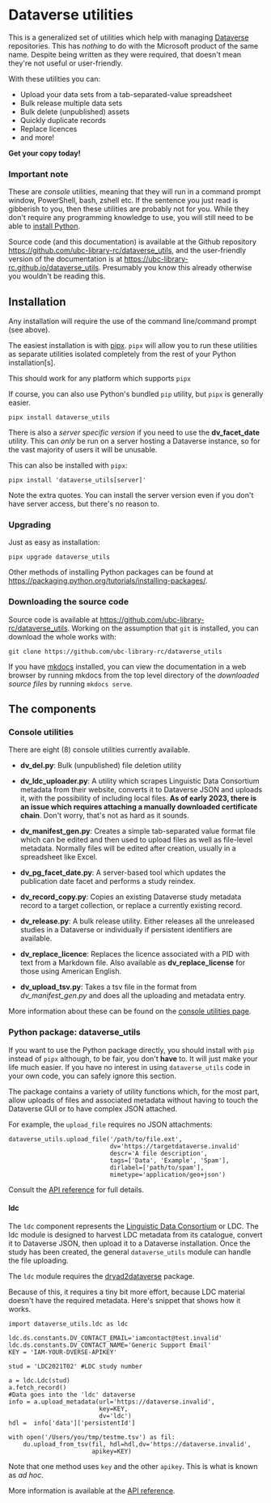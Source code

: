 # Dataverse utilities

This is a generalized set of utilities which help with managing [Dataverse](https://dataverse.org) repositories. This has *nothing* to do with the Microsoft product of the same name. Despite being written as they were required, that doesn't mean they're not useful or user-friendly. 

With these utilities you can:

* Upload your data sets from a tab-separated-value spreadsheet
* Bulk release multiple data sets
* Bulk delete (unpublished) assets
* Quickly duplicate records
* Replace licences
* and more!

**Get your copy today!**

### Important note

These are _console_ utilities, meaning that they will run in a command prompt window, PowerShell, bash, zshell etc. If the sentence you just read is gibberish to you, then these utilities are probably not for you. While they don't require any programming knowledge to use, you will still need to be able to [install Python](https://python.org). 

Source code (and this documentation) is available at the Github repository <https://github.com/ubc-library-rc/dataverse_utils>, and the user-friendly version of the documentation is at <https://ubc-library-rc.github.io/dataverse_utils>. Presumably you know this already otherwise you wouldn't be reading this.

## Installation

Any installation will require the use of the command line/command prompt (see above).

The easiest installation is with [pipx](https://pipx.pypa.io/latest/installation/). `pipx` will allow you to run these utilities as separate utilities isolated completely from the rest of your Python installation[s]. 

This should work for any platform which supports `pipx`

If course, you can also use Python's bundled `pip` utility, but `pipx` is generally easier. 

```nohighlight
pipx install dataverse_utils
```

There is also a *server specific version* if you need to use the **dv_facet_date** utility. This can *only* be run on a server hosting a Dataverse instance, so for the vast majority of users it will be unusable.

This can also be installed with `pipx`:

```nohighlight
pipx install 'dataverse_utils[server]'
```

Note the extra quotes. You can install the server version even if you don't have server access, but there's no reason to.

### Upgrading

Just as easy as installation:

```nohighlight
pipx upgrade dataverse_utils
```

Other methods of installing Python packages can be found at <https://packaging.python.org/tutorials/installing-packages/>.

### Downloading the source code

Source code is available at <https://github.com/ubc-library-rc/dataverse_utils>. Working on the assumption that `git` is installed, you can download the whole works with:

`git clone https://github.com/ubc-library-rc/dataverse_utils`

If you have [mkdocs](https://www.mkdocs.org) installed, you can view the documentation in a web browser by running mkdocs from the top level directory of the *downloaded source files* by running `mkdocs serve`.

## The components

### Console utilities 

There are eight (8) console utilities currently available.

* **dv_del.py**: Bulk (unpublished) file deletion utility

* **dv_ldc_uploader.py**: A utility which scrapes Linguistic Data Consortium metadata from their website, converts it to Dataverse JSON and uploads it, with the possibility of including local files. **As of early 2023, there is an issue which requires attaching a manually downloaded certificate chain**. Don't worry, that's not as hard as it sounds.

* **dv_manifest_gen.py**: Creates a simple tab-separated value format file which can be edited and then used to upload files as well as file-level metadata. Normally files will be edited after creation, usually in a spreadsheet like Excel.

* **dv_pg_facet_date.py**: A server-based tool which updates the publication date facet and performs a study reindex.

* **dv_record_copy.py**: Copies an existing Dataverse study metadata record to a target collection, or replace a currently existing record.

* **dv_release.py**: A bulk release utility. Either releases all the unreleased studies in a Dataverse or individually if persistent identifiers are available.

* **dv_replace_licence**: Replaces the licence associated with a PID with text from a Markdown file. Also available as **dv_replace_license** for those using American English.

* **dv_upload_tsv.py**: Takes a tsv file in the format from *dv_manifest_gen.py* and does all the uploading and metadata entry.

More information about these can be found on the [console utilities page](scripts.md).

### Python package: dataverse_utils

If you want to use the Python package directly, you should install with `pip` instead of `pipx` although, to be fair, you don't **have** to. It will just make your life much easier. If you have no interest in using `dataverse_utils` code in your own code, you can safely ignore this section.

The package contains a variety of utility functions which, for the most part, allow uploads of files and associated metadata without having to touch the Dataverse GUI or to have complex JSON attached.

For example, the `upload_file` requires no JSON attachments:

```
dataverse_utils.upload_file('/path/to/file.ext',
                            dv='https://targetdataverse.invalid'
                            descr='A file description',
                            tags=['Data', 'Example', 'Spam'],
                            dirlabel=['path/to/spam'],
                            mimetype='application/geo+json') 
```

Consult the [API reference](api_ref.md) for full details.

#### ldc

The `ldc` component represents the [Linguistic Data Consortium](https://catalog.ldc.upenn.edu/) or LDC. The ldc module is designed to harvest LDC metadata from its catalogue, convert it to Dataverse JSON, then upload it to a Dataverse installation. Once the study has been created, the general `dataverse_utils` module can handle the file uploading.

The `ldc` module requires the [dryad2dataverse](https://github.com/ubc-library-rc/dryad2dataverse) package.

Because of this, it requires a tiny bit more effort, because LDC material doesn't have the required metadata. Here's snippet that shows how it works.

```
import dataverse_utils.ldc as ldc

ldc.ds.constants.DV_CONTACT_EMAIL='iamcontact@test.invalid'
ldc.ds.constants.DV_CONTACT_NAME='Generic Support Email'
KEY = 'IAM-YOUR-DVERSE-APIKEY'

stud = 'LDC2021T02' #LDC study number

a = ldc.Ldc(stud)
a.fetch_record()
#Data goes into the 'ldc' dataverse
info = a.upload_metadata(url='https://dataverse.invalid', 
		  				 key=KEY, 
		  				 dv='ldc')
hdl =  info['data']['persistentId'] 

with open('/Users/you/tmp/testme.tsv') as fil:
	du.upload_from_tsv(fil, hdl=hdl,dv='https://dataverse.invalid', 
                       apikey=KEY)
```
Note that one method uses `key` and the other `apikey`. This is what is known as _ad hoc_. 

More information is available at the [API reference](api_ref.md).
